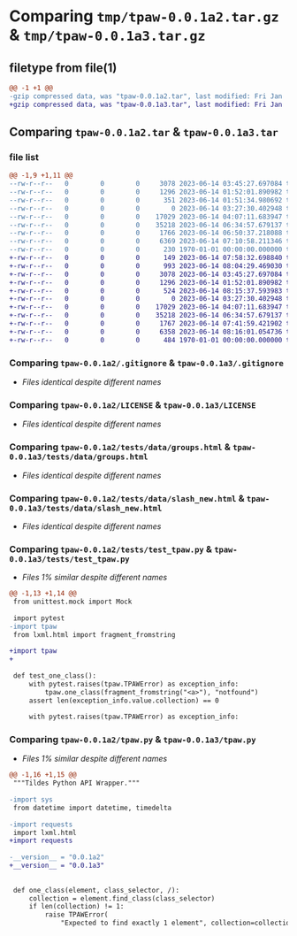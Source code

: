 # Comparing `tmp/tpaw-0.0.1a2.tar.gz` & `tmp/tpaw-0.0.1a3.tar.gz`

## filetype from file(1)

```diff
@@ -1 +1 @@
-gzip compressed data, was "tpaw-0.0.1a2.tar", last modified: Fri Jan  1 00:00:00 2016, max compression
+gzip compressed data, was "tpaw-0.0.1a3.tar", last modified: Fri Jan  1 00:00:00 2016, max compression
```

## Comparing `tpaw-0.0.1a2.tar` & `tpaw-0.0.1a3.tar`

### file list

```diff
@@ -1,9 +1,11 @@
--rw-r--r--   0        0        0     3078 2023-06-14 03:45:27.697084 tpaw-0.0.1a2/.gitignore
--rw-r--r--   0        0        0     1296 2023-06-14 01:52:01.890982 tpaw-0.0.1a2/LICENSE
--rw-r--r--   0        0        0      351 2023-06-14 01:51:34.980692 tpaw-0.0.1a2/pyproject.toml
--rw-r--r--   0        0        0        0 2023-06-14 03:27:30.402948 tpaw-0.0.1a2/tests/__init__.py
--rw-r--r--   0        0        0    17029 2023-06-14 04:07:11.683947 tpaw-0.0.1a2/tests/data/groups.html
--rw-r--r--   0        0        0    35218 2023-06-14 06:34:57.679137 tpaw-0.0.1a2/tests/data/slash_new.html
--rw-r--r--   0        0        0     1766 2023-06-14 06:50:37.218088 tpaw-0.0.1a2/tests/test_tpaw.py
--rw-r--r--   0        0        0     6369 2023-06-14 07:10:58.211346 tpaw-0.0.1a2/tpaw.py
--rw-r--r--   0        0        0      230 1970-01-01 00:00:00.000000 tpaw-0.0.1a2/PKG-INFO
+-rw-r--r--   0        0        0      149 2023-06-14 07:58:32.698840 tpaw-0.0.1a3/.flake8
+-rw-r--r--   0        0        0      993 2023-06-14 08:04:29.469030 tpaw-0.0.1a3/.github/workflows/python-package.yml
+-rw-r--r--   0        0        0     3078 2023-06-14 03:45:27.697084 tpaw-0.0.1a3/.gitignore
+-rw-r--r--   0        0        0     1296 2023-06-14 01:52:01.890982 tpaw-0.0.1a3/LICENSE
+-rw-r--r--   0        0        0      524 2023-06-14 08:15:37.593983 tpaw-0.0.1a3/pyproject.toml
+-rw-r--r--   0        0        0        0 2023-06-14 03:27:30.402948 tpaw-0.0.1a3/tests/__init__.py
+-rw-r--r--   0        0        0    17029 2023-06-14 04:07:11.683947 tpaw-0.0.1a3/tests/data/groups.html
+-rw-r--r--   0        0        0    35218 2023-06-14 06:34:57.679137 tpaw-0.0.1a3/tests/data/slash_new.html
+-rw-r--r--   0        0        0     1767 2023-06-14 07:41:59.421902 tpaw-0.0.1a3/tests/test_tpaw.py
+-rw-r--r--   0        0        0     6358 2023-06-14 08:16:01.054736 tpaw-0.0.1a3/tpaw.py
+-rw-r--r--   0        0        0      484 1970-01-01 00:00:00.000000 tpaw-0.0.1a3/PKG-INFO
```

### Comparing `tpaw-0.0.1a2/.gitignore` & `tpaw-0.0.1a3/.gitignore`

 * *Files identical despite different names*

### Comparing `tpaw-0.0.1a2/LICENSE` & `tpaw-0.0.1a3/LICENSE`

 * *Files identical despite different names*

### Comparing `tpaw-0.0.1a2/tests/data/groups.html` & `tpaw-0.0.1a3/tests/data/groups.html`

 * *Files identical despite different names*

### Comparing `tpaw-0.0.1a2/tests/data/slash_new.html` & `tpaw-0.0.1a3/tests/data/slash_new.html`

 * *Files identical despite different names*

### Comparing `tpaw-0.0.1a2/tests/test_tpaw.py` & `tpaw-0.0.1a3/tests/test_tpaw.py`

 * *Files 1% similar despite different names*

```diff
@@ -1,13 +1,14 @@
 from unittest.mock import Mock
 
 import pytest
-import tpaw
 from lxml.html import fragment_fromstring
 
+import tpaw
+
 
 def test_one_class():
     with pytest.raises(tpaw.TPAWError) as exception_info:
         tpaw.one_class(fragment_fromstring("<a>"), "notfound")
     assert len(exception_info.value.collection) == 0
 
     with pytest.raises(tpaw.TPAWError) as exception_info:
```

### Comparing `tpaw-0.0.1a2/tpaw.py` & `tpaw-0.0.1a3/tpaw.py`

 * *Files 1% similar despite different names*

```diff
@@ -1,16 +1,15 @@
 """Tildes Python API Wrapper."""
 
-import sys
 from datetime import datetime, timedelta
 
-import requests
 import lxml.html
+import requests
 
-__version__ = "0.0.1a2"
+__version__ = "0.0.1a3"
 
 
 def one_class(element, class_selector, /):
     collection = element.find_class(class_selector)
     if len(collection) != 1:
         raise TPAWError(
             "Expected to find exactly 1 element", collection=collection, element=element
```


